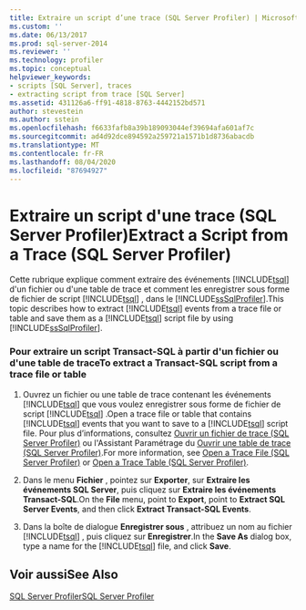 ```yaml
---
title: Extraire un script d’une trace (SQL Server Profiler) | Microsoft Docs
ms.custom: ''
ms.date: 06/13/2017
ms.prod: sql-server-2014
ms.reviewer: ''
ms.technology: profiler
ms.topic: conceptual
helpviewer_keywords:
- scripts [SQL Server], traces
- extracting script from trace [SQL Server]
ms.assetid: 431126a6-ff91-4818-8763-4442152bd571
author: stevestein
ms.author: sstein
ms.openlocfilehash: f6633fafb8a39b189093044ef39694afa601af7c
ms.sourcegitcommit: ad4d92dce894592a259721a1571b1d8736abacdb
ms.translationtype: MT
ms.contentlocale: fr-FR
ms.lasthandoff: 08/04/2020
ms.locfileid: "87694927"
---
```

# <a name="extract-a-script-from-a-trace-sql-server-profiler"></a><span data-ttu-id="98aa1-102">Extraire un script d'une trace (SQL Server Profiler)</span><span class="sxs-lookup"><span data-stu-id="98aa1-102">Extract a Script from a Trace (SQL Server Profiler)</span></span>
  <span data-ttu-id="98aa1-103">Cette rubrique explique comment extraire des événements [!INCLUDE[tsql](../../includes/tsql-md.md)] d'un fichier ou d'une table de trace et comment les enregistrer sous forme de fichier de script [!INCLUDE[tsql](../../includes/tsql-md.md)] , dans le [!INCLUDE[ssSqlProfiler](../../includes/sssqlprofiler-md.md)].</span><span class="sxs-lookup"><span data-stu-id="98aa1-103">This topic describes how to extract [!INCLUDE[tsql](../../includes/tsql-md.md)] events from a trace file or table and save them as a [!INCLUDE[tsql](../../includes/tsql-md.md)] script file by using [!INCLUDE[ssSqlProfiler](../../includes/sssqlprofiler-md.md)].</span></span>  
  
### <a name="to-extract-a-transact-sql-script-from-a-trace-file-or-table"></a><span data-ttu-id="98aa1-104">Pour extraire un script Transact-SQL à partir d'un fichier ou d'une table de trace</span><span class="sxs-lookup"><span data-stu-id="98aa1-104">To extract a Transact-SQL script from a trace file or table</span></span>  
  
1.  <span data-ttu-id="98aa1-105">Ouvrez un fichier ou une table de trace contenant les événements [!INCLUDE[tsql](../../includes/tsql-md.md)] que vous voulez enregistrer sous forme de fichier de script [!INCLUDE[tsql](../../includes/tsql-md.md)] .</span><span class="sxs-lookup"><span data-stu-id="98aa1-105">Open a trace file or table that contains [!INCLUDE[tsql](../../includes/tsql-md.md)] events that you want to save to a [!INCLUDE[tsql](../../includes/tsql-md.md)] script file.</span></span> <span data-ttu-id="98aa1-106">Pour plus d’informations, consultez [Ouvrir un fichier de trace &#40;SQL Server Profiler&#41;](open-a-trace-file-sql-server-profiler.md) ou l'Assistant Paramétrage du [Ouvrir une table de trace &#40;SQL Server Profiler&#41;](open-a-trace-table-sql-server-profiler.md).</span><span class="sxs-lookup"><span data-stu-id="98aa1-106">For more information, see [Open a Trace File &#40;SQL Server Profiler&#41;](open-a-trace-file-sql-server-profiler.md) or [Open a Trace Table &#40;SQL Server Profiler&#41;](open-a-trace-table-sql-server-profiler.md).</span></span>  
  
2.  <span data-ttu-id="98aa1-107">Dans le menu **Fichier** , pointez sur **Exporter**, sur **Extraire les événements SQL Server**, puis cliquez sur **Extraire les événements Transact-SQL**.</span><span class="sxs-lookup"><span data-stu-id="98aa1-107">On the **File** menu, point to **Export**, point to **Extract SQL Server Events**, and then click **Extract Transact-SQL Events**.</span></span>  
  
3.  <span data-ttu-id="98aa1-108">Dans la boîte de dialogue **Enregistrer sous** , attribuez un nom au fichier [!INCLUDE[tsql](../../includes/tsql-md.md)] , puis cliquez sur **Enregistrer**.</span><span class="sxs-lookup"><span data-stu-id="98aa1-108">In the **Save As** dialog box, type a name for the [!INCLUDE[tsql](../../includes/tsql-md.md)] file, and click **Save**.</span></span>  
  
## <a name="see-also"></a><span data-ttu-id="98aa1-109">Voir aussi</span><span class="sxs-lookup"><span data-stu-id="98aa1-109">See Also</span></span>  
 [<span data-ttu-id="98aa1-110">SQL Server Profiler</span><span class="sxs-lookup"><span data-stu-id="98aa1-110">SQL Server Profiler</span></span>](sql-server-profiler.md)  
  
  
